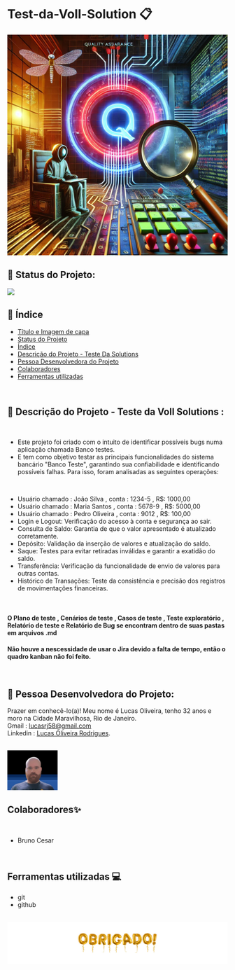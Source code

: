 # Test-da-Voll-Solution 📋

 <img src="assets/7ed14bf2-c2a0-430a-b4f6-60c5144e4476.webp" >

<br/>

## 📌 Status do Projeto:

<img src="http://img.shields.io/static/v1?label=STATUS&message=concluido&color=GREEN&style=for-the-badge"/> 

<br/>

## 📌 Índice 
* [Título e Imagem de capa](https://github.com/russo1992/Test-da-Voll-Solution#test-da-voll-solution-)
* [Status do Projeto](https://github.com/russo1992/Test-da-Voll-Solution#-status-do-projeto)
* [Índice](https://github.com/russo1992/Test-da-Voll-Solution#-%C3%ADndice)
* [Descrição do Projeto - Teste Da Solutions](https://github.com/russo1992/Test-da-Voll-Solution#-descri%C3%A7%C3%A3o-do-projeto---teste-da-voll-solutions-)
* [Pessoa Desenvolvedora do Projeto](https://github.com/russo1992/Test-da-Voll-Solution#-pessoa-desenvolvedora-do-projeto)
* [Colaboradores](https://github.com/russo1992/Test-da-Voll-Solution/tree/main#colaboradores)
* [Ferramentas utilizadas](https://github.com/russo1992/Test-da-Voll-Solution/tree/main#ferramentas-utilizadas-)

<br/>


## 📌 Descrição do Projeto - Teste da Voll Solutions :
<br/>

* Este projeto foi criado com o intuito de identificar possíveis bugs numa aplicação chamada Banco testes.
* E tem como objetivo testar as principais funcionalidades do sistema bancário "Banco Teste", garantindo sua confiabilidade e identificando possíveis falhas. Para isso, foram analisadas as seguintes operações:
<br/>

* Usuário chamado : João Silva , conta : 1234-5 , R$: 1000,00
* Usuário chamado : Maria Santos , conta : 5678-9 , R$: 5000,00
* Usuário chamado : Pedro Oliveira , conta : 9012 , R$: 100,00
* Login e Logout: Verificação do acesso à conta e segurança ao sair.
* Consulta de Saldo: Garantia de que o valor apresentado é atualizado corretamente.
* Depósito: Validação da inserção de valores e atualização do saldo.
* Saque: Testes para evitar retiradas inválidas e garantir a exatidão do saldo.
* Transferência: Verificação da funcionalidade de envio de valores para outras contas.
* Histórico de Transações: Teste da consistência e precisão dos registros de movimentações financeiras.
<br/>


####  O Plano de teste , Cenários de teste , Casos de teste , Teste exploratório , Relatório de teste e Relatório de Bug se encontram dentro de suas pastas em arquivos .md
####  Não houve a nescessidade de usar o Jira devido a falta de tempo, então o quadro kanban não foi feito.
<br/>

##  📌 Pessoa Desenvolvedora do Projeto:
Prazer em conhecê-lo(a)! Meu nome é Lucas Oliveira, tenho 32 anos e moro na Cidade Maravilhosa, Rio de Janeiro.<br />
Gmail : lucasrj58@gmail.com <br /> 
Linkedin : [Lucas Oliveira Rodrigues](https://www.linkedin.com/in/lucas-oliveira-rodrigues-07bb791b1/). <br />
<br/>

 <img src="assets/lukinas.png" width=115>

<br/>

## Colaboradores✨
<br/>

* Bruno Cesar

<br/>

## Ferramentas utilizadas 💻

* git
* github
<br/>


 <img src="assets/obrigado.jpg">



